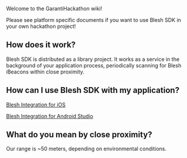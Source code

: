 Welcome to the GarantiHackathon wiki!

Please see platform specific documents if you want to use Blesh SDK in your own hackathon project!

## How does it work?

Blesh SDK is distributed as a library project. It works as a service in the background of your application process, periodically scanning for Blesh iBeacons within close proximity.

## How can I use Blesh SDK with my application?

[Blesh Integration for iOS](docs/sdk/howto_ios.md)

[Blesh Integration for Android Studio](docs/sdk/howto_android.md)

## What do you mean by close proximity?

Our range is ~50 meters, depending on environmental conditions.
